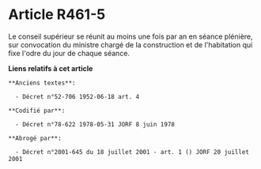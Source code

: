 # Article R461-5

Le conseil supérieur se réunit au moins une fois par an en séance plénière, sur convocation du ministre chargé de la
construction et de l'habitation qui fixe l'odre du jour de chaque séance.

**Liens relatifs à cet article**

	**Anciens textes**:

	  - Décret n°52-706 1952-06-18 art. 4

	**Codifié par**:

	  - Décret n°78-622 1978-05-31 JORF 8 juin 1978

	**Abrogé par**:

	  - Décret n°2001-645 du 18 juillet 2001 - art. 1 () JORF 20 juillet 2001
